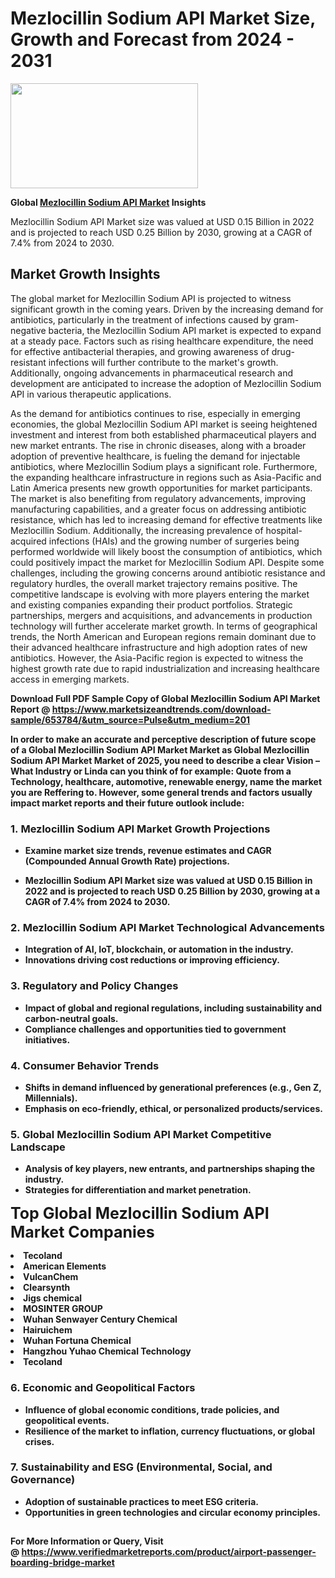 <H1>Mezlocillin Sodium API Market Size, Growth and Forecast from 2024 - 2031</H1><img class="aligncenter size-medium wp-image-584254" src="https://thirdeyenews.in/wp-content/uploads/2024/09/Global-Market-Research-300x168.jpeg" alt="" width="300" height="168" /><p><strong>Global&nbsp;<a href="https://www.marketsizeandtrends.com/download-sample/653784/&amp;utm_source=Pulse&amp;utm_medium=201">Mezlocillin Sodium API Market</a> Insights</strong></p><p>Mezlocillin Sodium API Market size was valued at USD 0.15 Billion in 2022 and is projected to reach USD 0.25 Billion by 2030, growing at a CAGR of 7.4% from 2024 to 2030.</p><p><h2>Market Growth Insights</h2> <p>The global market for Mezlocillin Sodium API is projected to witness significant growth in the coming years. Driven by the increasing demand for antibiotics, particularly in the treatment of infections caused by gram-negative bacteria, the Mezlocillin Sodium API market is expected to expand at a steady pace. Factors such as rising healthcare expenditure, the need for effective antibacterial therapies, and growing awareness of drug-resistant infections will further contribute to the market's growth. Additionally, ongoing advancements in pharmaceutical research and development are anticipated to increase the adoption of Mezlocillin Sodium API in various therapeutic applications.</p> <p><strong></strong></p> <p>As the demand for antibiotics continues to rise, especially in emerging economies, the global Mezlocillin Sodium API market is seeing heightened investment and interest from both established pharmaceutical players and new market entrants. The rise in chronic diseases, along with a broader adoption of preventive healthcare, is fueling the demand for injectable antibiotics, where Mezlocillin Sodium plays a significant role. Furthermore, the expanding healthcare infrastructure in regions such as Asia-Pacific and Latin America presents new growth opportunities for market participants. The market is also benefiting from regulatory advancements, improving manufacturing capabilities, and a greater focus on addressing antibiotic resistance, which has led to increasing demand for effective treatments like Mezlocillin Sodium. Additionally, the increasing prevalence of hospital-acquired infections (HAIs) and the growing number of surgeries being performed worldwide will likely boost the consumption of antibiotics, which could positively impact the market for Mezlocillin Sodium API. Despite some challenges, including the growing concerns around antibiotic resistance and regulatory hurdles, the overall market trajectory remains positive. The competitive landscape is evolving with more players entering the market and existing companies expanding their product portfolios. Strategic partnerships, mergers and acquisitions, and advancements in production technology will further accelerate market growth. In terms of geographical trends, the North American and European regions remain dominant due to their advanced healthcare infrastructure and high adoption rates of new antibiotics. However, the Asia-Pacific region is expected to witness the highest growth rate due to rapid industrialization and increasing healthcare access in emerging markets. <p><strong></p><p><span class=""><strong>Download Full PDF Sample Copy of Global Mezlocillin Sodium API Market Report</strong> @ <a href="https://www.marketsizeandtrends.com/download-sample/653784/&amp;utm_source=Pulse&amp;utm_medium=201" target="_blank">https://www.marketsizeandtrends.com/download-sample/653784/&amp;utm_source=Pulse&amp;utm_medium=201</a></span></p><p>In order to make an accurate and perceptive description of future scope of a Global&nbsp;Mezlocillin Sodium API Market Market as Global&nbsp;Mezlocillin Sodium API Market Market of 2025, you need to describe a clear Vision &ndash; What Industry or Linda can you think of for example: Quote from a Technology, healthcare, automotive, renewable energy, name the market you are Reffering to. However, some general trends and factors usually impact market reports and their future outlook include:</p><h3>1.&nbsp;<strong>Mezlocillin Sodium API Market Growth Projections</strong></h3><ul><li>Examine market size trends, revenue estimates and CAGR (Compounded Annual Growth Rate) projections.</li><li><p>Mezlocillin Sodium API Market size was valued at USD 0.15 Billion in 2022 and is projected to reach USD 0.25 Billion by 2030, growing at a CAGR of 7.4% from 2024 to 2030.</p></li></ul><h3>2.&nbsp;<strong>Mezlocillin Sodium API Market Technological Advancements</strong></h3><ul><li>Integration of AI, IoT, blockchain, or automation in the industry.</li><li>Innovations driving cost reductions or improving efficiency.</li></ul><h3>3.&nbsp;<strong>Regulatory and Policy Changes</strong></h3><ul><li>Impact of global and regional regulations, including sustainability and carbon-neutral goals.</li><li>Compliance challenges and opportunities tied to government initiatives.</li></ul><h3>4.&nbsp;<strong>Consumer Behavior Trends</strong></h3><ul><li>Shifts in demand influenced by generational preferences (e.g., Gen Z, Millennials).</li><li>Emphasis on eco-friendly, ethical, or personalized products/services.</li></ul><h3>5.&nbsp;<strong>Global Mezlocillin Sodium API Market Competitive Landscape</strong></h3><ul><li>Analysis of key players, new entrants, and partnerships shaping the industry.</li><li>Strategies for differentiation and market penetration.</li></ul><p data-pm-slice="1 1 []"><span style="color: inherit; font-family: inherit; font-size: 25px;">Top Global Mezlocillin Sodium API Market Companies</span></p><div class="" data-test-id=""><p><li>Tecoland</li><li> American Elements</li><li> VulcanChem</li><li> Clearsynth</li><li> Jigs chemical</li><li> MOSINTER GROUP</li><li> Wuhan Senwayer Century Chemical</li><li> Hairuichem</li><li> Wuhan Fortuna Chemical</li><li> Hangzhou Yuhao Chemical Technology</li><li> Tecoland</li></p></div><h3>6.&nbsp;<strong>Economic and Geopolitical Factors</strong></h3><ul><li>Influence of global economic conditions, trade policies, and geopolitical events.</li><li>Resilience of the market to inflation, currency fluctuations, or global crises.</li></ul><h3>7.&nbsp;<strong>Sustainability and ESG (Environmental, Social, and Governance)</strong></h3><ul><li>Adoption of sustainable practices to meet ESG criteria.</li><li>Opportunities in green technologies and circular economy principles.</li></ul><h2><strong style="font-size: 14px;">For More Information or Query, Visit @&nbsp;</strong><a style="background-color: #ffffff; font-size: 14px;" href="https://www.marketsizeandtrends.com/report/mezlocillin-sodium-api-market/" target="_blank">https://www.verifiedmarketreports.com/product/airport-passenger-boarding-bridge-market</a></h2>
